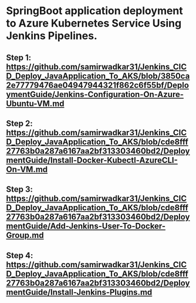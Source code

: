 # SpringBoot application deployment to Azure Kubernetes Service Using Jenkins Pipelines.

## Step 1: https://github.com/samirwadkar31/Jenkins_CICD_Deploy_JavaApplication_To_AKS/blob/3850ca2e77779476ae04947944321f862c6f55bf/DeploymentGuide/Jenkins-Configuration-On-Azure-Ubuntu-VM.md

## Step 2: https://github.com/samirwadkar31/Jenkins_CICD_Deploy_JavaApplication_To_AKS/blob/cde8fff27763b0a287a6167aa2bf313303460bd2/DeploymentGuide/Install-Docker-Kubectl-AzureCLI-On-VM.md

## Step 3: https://github.com/samirwadkar31/Jenkins_CICD_Deploy_JavaApplication_To_AKS/blob/cde8fff27763b0a287a6167aa2bf313303460bd2/DeploymentGuide/Add-Jenkins-User-To-Docker-Group.md

## Step 4: https://github.com/samirwadkar31/Jenkins_CICD_Deploy_JavaApplication_To_AKS/blob/cde8fff27763b0a287a6167aa2bf313303460bd2/DeploymentGuide/Install-Jenkins-Plugins.md

